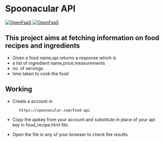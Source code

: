 # Spoonacular API

[![OpenFaaS](https://img.shields.io/badge/API-SpoonacularAPI-darkblue.svg)](https://www.openfaas.com)
[![OpenFaaS](https://img.shields.io/badge/Language-JAVASCRIPT-purple.svg)](https://www.openfaas.com)

## This project aims at fetching information on food recipes and ingredients

- Given a food name,api returns a response which is 
- a list of ingredient name,price,measurements
- no. of servings
- time taken to cook the food

## Working
- Create a account in 
   ```
      https://spoonacular.com/food-api
   ```
- Copy the apikey from your account and substitute in place of your api key in food_recipe.html file.

- Open the file in any of your browser to check the results.
